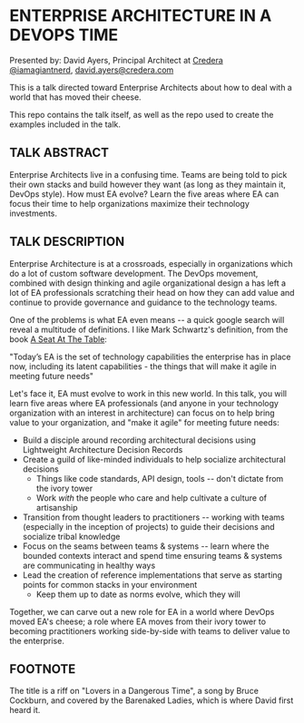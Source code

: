 ENTERPRISE ARCHITECTURE IN A DEVOPS TIME
========================================

Presented by: David Ayers, Principal Architect at [Credera](http://www.credera.com)<br>
[@iamagiantnerd](https://twitter.com/iamagiantnerd), david.ayers@credera.com

This is a talk directed toward Enterprise Architects about how to deal with a world that has moved their cheese.

This repo contains the talk itself, as well as the repo used to create the examples included in the talk.

TALK ABSTRACT
-------------
Enterprise Architects live in a confusing time. Teams are being told to pick their own stacks and build however they want (as long as they maintain it, DevOps style). How must EA evolve? Learn the five areas where EA can focus their time to help organizations maximize their technology investments.

TALK DESCRIPTION
----------------
Enterprise Architecture is at a crossroads, especially in organizations which do a lot of custom software development. The DevOps movement, combined with design thinking and agile organizational design a has left a lot of EA professionals scratching their head on how they can add value and continue to provide governance and guidance to the technology teams.

One of the problems is what EA even means -- a quick google search will reveal a multitude of definitions. I like Mark Schwartz's definition, from the book [A Seat At The Table](https://www.infoq.com/articles/book-review-seat-at-the-table):

"Today’s EA is the set of technology capabilities the enterprise has in place now, including its latent capabilities - the things that will make it agile in meeting future needs"

Let's face it, EA must evolve to work in this new world. In this talk, you will learn five areas where EA professionals (and anyone in your technology organization with an interest in architecture) can focus on to help bring value to your organization, and "make it agile" for meeting future needs:

* Build a disciple around recording architectural decisions using Lightweight Architecture Decision Records
* Create a guild of like-minded individuals to help socialize architectural decisions
	- Things like code standards, API design, tools -- don't dictate from the ivory tower
	- Work *with* the people who care and help cultivate a culture of artisanship
* Transition from thought leaders to practitioners -- working with teams (especially in the inception of projects) to guide their decisions and socialize tribal knowledge
* Focus on the seams between teams & systems -- learn where the bounded contexts interact and spend time ensuring teams & systems are communicating in healthy ways
* Lead the creation of reference implementations that serve as starting points for common stacks in your environment
	- Keep them up to date as norms evolve, which they will

Together, we can carve out a new role for EA in a world where DevOps moved EA's cheese; a role where EA moves from their ivory tower to becoming practitioners working side-by-side with teams to deliver value to the enterprise. 


FOOTNOTE
--------
The title is a riff on "Lovers in a Dangerous Time", a song by Bruce Cockburn, and covered by the Barenaked Ladies, which is where David first heard it.